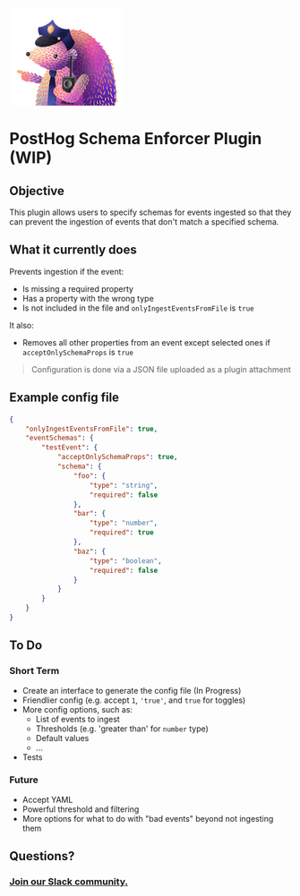 ![PostHog Schema Enforcer Plugin mascot](./police-hog.png)
# PostHog Schema Enforcer Plugin (WIP)

## Objective

This plugin allows users to specify schemas for events ingested so that they can prevent the ingestion of events that don't match a specified schema.

## What it currently does

Prevents ingestion if the event:

- Is missing a required property
- Has a property with the wrong type
- Is not included in the file and `onlyIngestEventsFromFile` is `true`

It also:

- Removes all other properties from an event except selected ones if `acceptOnlySchemaProps` is `true`

> Configuration is done via a JSON file uploaded as a plugin attachment

## Example config file

```json
{
    "onlyIngestEventsFromFile": true,
    "eventSchemas": {
        "testEvent": {
            "acceptOnlySchemaProps": true,
            "schema": {
                "foo": {
                    "type": "string",
                    "required": false
                },
                "bar": {
                    "type": "number",
                    "required": true
                },
                "baz": {
                    "type": "boolean",
                    "required": false
                }
            } 
        }
    }
}
```

## To Do 

### Short Term

- Create an interface to generate the config file (In Progress)
- Friendlier config (e.g. accept `1`, `'true'`, and `true` for toggles)
- More config options, such as:
    - List of events to ingest
    - Thresholds (e.g. 'greater than' for `number` type)
    - Default values
    - ...
- Tests

### Future

- Accept YAML
- Powerful threshold and filtering
- More options for what to do with "bad events" beyond not ingesting them

## Questions?

### [Join our Slack community.](https://join.slack.com/t/posthogusers/shared_invite/enQtOTY0MzU5NjAwMDY3LTc2MWQ0OTZlNjhkODk3ZDI3NDVjMDE1YjgxY2I4ZjI4MzJhZmVmNjJkN2NmMGJmMzc2N2U3Yjc3ZjI5NGFlZDQ)
